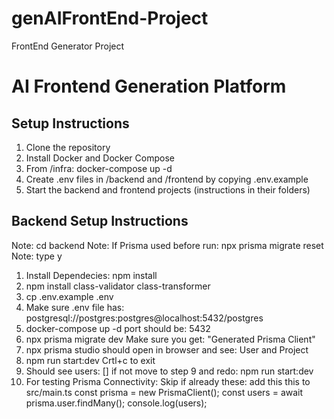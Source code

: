 # genAIFrontEnd-Project

FrontEnd Generator Project


# AI Frontend Generation Platform

## Setup Instructions

1. Clone the repository
2. Install Docker and Docker Compose
3. From /infra:
   docker-compose up -d
4. Create .env files in /backend and /frontend by copying .env.example
5. Start the backend and frontend projects (instructions in their folders)


## Backend Setup Instructions
Note: cd backend
Note: If Prisma used before run: npx prisma migrate reset 
Note: type y
1. Install Dependecies: npm install
2. npm install class-validator class-transformer
3. cp .env.example .env
4. Make sure .env file has: postgresql://postgres:postgres@localhost:5432/postgres
5. docker-compose up -d 
   port should be: 5432
6. npx prisma migrate dev
   Make sure you get: "Generated Prisma Client"
7. npx prisma studio
   should open in browser and see: User and Project
8. npm run start:dev
   Crtl+c to exit
9. Should see users: [] if not move to step 9 and redo: npm run start:dev
10. For testing Prisma Connectivity:
   Skip if already these: add this this to src/main.ts
      const prisma = new PrismaClient();
      const users = await prisma.user.findMany();
      console.log(users);
